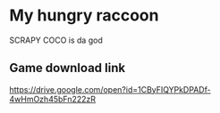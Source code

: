 # My hungry raccoon
SCRAPY COCO is da god

## Game download link
https://drive.google.com/open?id=1CByFIQYPkDPADf-4wHmOzh45bFn222zR
